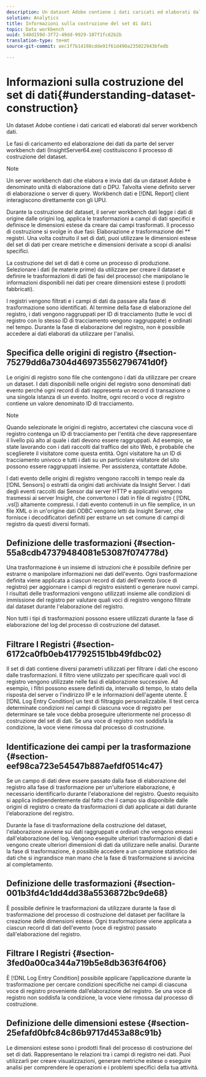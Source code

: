 ```yaml
---
description: Un dataset Adobe contiene i dati caricati ed elaborati dal server workbench dati.
solution: Analytics
title: Informazioni sulla costruzione del set di dati
topic: Data workbench
uuid: 540d159d-3f72-49dd-9929-107f1fc62b2b
translation-type: tm+mt
source-git-commit: aec1f7b14198cdde91f61d490a235022943bfedb

---
```



# Informazioni sulla costruzione del set di dati{#understanding-dataset-construction}

Un dataset Adobe contiene i dati caricati ed elaborati dal server workbench dati.

Le fasi di caricamento ed elaborazione dei dati da parte del server workbench dati (InsightServer64.exe) costituiscono il processo di costruzione del dataset.

>[!NOTE]
>
>Un server workbench dati che elabora e invia dati da un dataset Adobe è denominato unità di elaborazione dati o DPU. Talvolta viene definito server di elaborazione o server di query. Workbench dati e [!DNL Report] client interagiscono direttamente con gli UPU.

Durante la costruzione del dataset, il server workbench dati legge i dati di origine dalle origini log, applica le trasformazioni a campi di dati specifici e definisce le dimensioni estese da creare dai campi trasformati. Il processo di costruzione si svolge in due fasi: Elaborazione *e* trasformazione dei ** registri. Una volta costruito il set di dati, puoi utilizzare le dimensioni estese del set di dati per creare metriche e dimensioni derivate a scopi di analisi specifici.

La costruzione del set di dati è come un processo di produzione. Selezionare i dati (le materie prime) da utilizzare per creare il dataset e definire le trasformazioni di dati (le fasi del processo) che manipolano le informazioni disponibili nei dati per creare dimensioni estese (i prodotti fabbricati).

<!--
c_log_proc.xml
-->

I registri vengono filtrati e i campi di dati da passare alla fase di trasformazione sono identificati. Al termine della fase di elaborazione del registro, i dati vengono raggruppati per ID di tracciamento (tutte le voci di registro con lo stesso ID di tracciamento vengono raggruppate) e ordinati nel tempo. Durante la fase di elaborazione del registro, non è possibile accedere ai dati elaborati da utilizzare per l&#39;analisi.

## Specifica delle origini di registro {#section-75279dd6a7304d469735562796741d0f}

Le origini di registro sono file che contengono i dati da utilizzare per creare un dataset. I dati disponibili nelle origini del registro sono denominati dati evento perché ogni record di dati rappresenta un record di transazione o una singola istanza di un evento. Inoltre, ogni record o voce di registro contiene un valore denominato ID di tracciamento.

>[!NOTE]
>
>Quando selezionate le origini di registro, accertatevi che ciascuna voce di registro contenga un ID di tracciamento per l&#39;entità che deve rappresentare il livello più alto al quale i dati devono essere raggruppati. Ad esempio, se state lavorando con i dati raccolti dal traffico del sito Web, è probabile che sceglierete il visitatore come questa entità. Ogni visitatore ha un ID di tracciamento univoco e tutti i dati su un particolare visitatore del sito possono essere raggruppati insieme. Per assistenza, contattate Adobe.

I dati evento delle origini di registro vengono raccolti in tempo reale da [!DNL Sensors] o estratti da origini dati archiviate da Insight Server. I dati degli eventi raccolti dai Sensor dai server HTTP e applicativi vengono trasmessi ai server Insight, che convertono i dati in file di registro ( [!DNL .vsl]) altamente compressi. I dati evento contenuti in un file semplice, in un file XML o in un&#39;origine dati ODBC vengono letti da Insight Server, che fornisce i decodificatori definiti per estrarre un set comune di campi di registro da questi diversi formati.

## Definizione delle trasformazioni {#section-55a8cdb47379484081e53087f074778d}

Una trasformazione è un insieme di istruzioni che è possibile definire per estrarre o manipolare informazioni nei dati dell&#39;evento. Ogni trasformazione definita viene applicata a ciascun record di dati dell&#39;evento (voce di registro) per aggiornare i campi di registro esistenti o generare nuovi campi. I risultati delle trasformazioni vengono utilizzati insieme alle condizioni di immissione del registro per valutare quali voci di registro vengono filtrate dal dataset durante l&#39;elaborazione del registro.

Non tutti i tipi di trasformazioni possono essere utilizzati durante la fase di elaborazione del log del processo di costruzione del dataset.

## Filtrare I Registri {#section-6172ca0fb0eb4177925151bb49fdbc02}

Il set di dati contiene diversi parametri utilizzati per filtrare i dati che escono dalle trasformazioni. Il filtro viene utilizzato per specificare quali voci di registro vengono utilizzate nelle fasi di elaborazione successive. Ad esempio, i filtri possono essere definiti da, intervallo di tempo, lo stato della risposta del server o l&#39;indirizzo IP e le informazioni dell&#39;agente utente. È [!DNL Log Entry Condition] un test di filtraggio personalizzabile. Il test cerca determinate condizioni nei campi di ciascuna voce di registro per determinare se tale voce debba proseguire ulteriormente nel processo di costruzione del set di dati. Se una voce di registro non soddisfa la condizione, la voce viene rimossa dal processo di costruzione.

## Identificazione dei campi per la trasformazione {#section-eef98ca723e54547b887aefdf0514c47}

Se un campo di dati deve essere passato dalla fase di elaborazione del registro alla fase di trasformazione per un&#39;ulteriore elaborazione, è necessario identificarlo durante l&#39;elaborazione del registro. Questo requisito si applica indipendentemente dal fatto che il campo sia disponibile dalle origini di registro o creato da trasformazioni di dati applicate ai dati durante l&#39;elaborazione del registro.

<!--
c_transformation.xml
-->

Durante la fase di trasformazione della costruzione del dataset, l&#39;elaborazione avviene sui dati raggruppati e ordinati che vengono emessi dall&#39;elaborazione del log. Vengono eseguite ulteriori trasformazioni di dati e vengono create ulteriori dimensioni di dati da utilizzare nelle analisi. Durante la fase di trasformazione, è possibile accedere a un campione statistico dei dati che si ingrandisce man mano che la fase di trasformazione si avvicina al completamento.

## Definizione delle trasformazioni {#section-001b3fd4c1dd4dd38a5536872bc9de68}

È possibile definire le trasformazioni da utilizzare durante la fase di trasformazione del processo di costruzione del dataset per facilitare la creazione delle dimensioni estese. Ogni trasformazione viene applicata a ciascun record di dati dell&#39;evento (voce di registro) passato dall&#39;elaborazione del registro.

## Filtrare I Registri {#section-3fed0a00ca344a719b5e8db363f64f06}

È [!DNL Log Entry Condition] possibile applicare l’applicazione durante la trasformazione per cercare condizioni specifiche nei campi di ciascuna voce di registro proveniente dall’elaborazione del registro. Se una voce di registro non soddisfa la condizione, la voce viene rimossa dal processo di costruzione.

## Definizione delle dimensioni estese {#section-25efafd0bfc84c86b9717d453a88c91b}

Le dimensioni estese sono i prodotti finali del processo di costruzione del set di dati. Rappresentano le relazioni tra i campi di registro nei dati. Puoi utilizzarli per creare visualizzazioni, generare metriche estese o eseguire analisi per comprendere le operazioni e i problemi specifici della tua attività.
